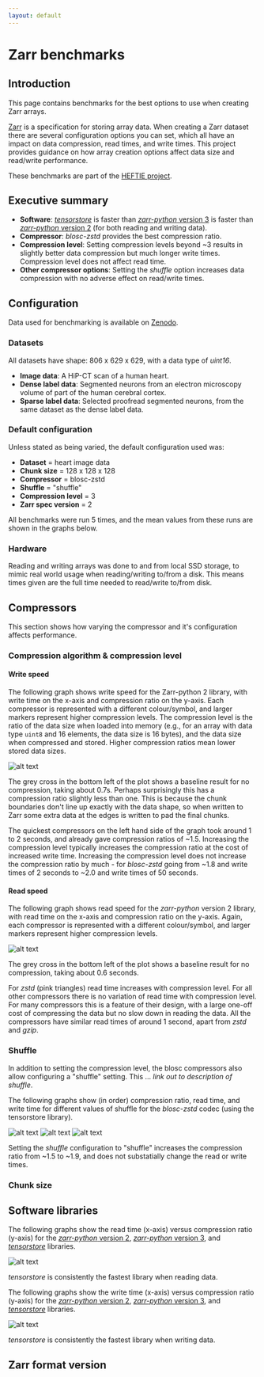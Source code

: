 ```yaml
---
layout: default
---
```


# Zarr benchmarks

## Introduction

This page contains benchmarks for the best options to use when creating Zarr
arrays.

[Zarr](https://zarr.dev/) is a specification for storing array data. When
creating a Zarr dataset there are several configuration options you can set,
which all have an impact on data compression, read times, and write times. This
project provides guidance on how array creation options affect data size and
read/write performance.

These benchmarks are part of the [HEFTIE project](https://github.com/HEFTIEProject).

## Executive summary

- **Software**: _[tensorstore](https://google.github.io/tensorstore/)_ is faster
  than [_zarr-python_ version 3](https://zarr.readthedocs.io/en/stable/) is
  faster than [_zarr-python_ version 2](https://zarr.readthedocs.io/en/v2.18.5/)
  (for both reading and writing data).
- **Compressor**: _blosc-zstd_ provides the best compression ratio.
- **Compression level**: Setting compression levels beyond ~3 results in
  slightly better data compression but much longer write times. Compression
  level does not affect read time.
- **Other compressor options**: Setting the _shuffle_ option increases data
  compression with no adverse effect on read/write times.

## Configuration

Data used for benchmarking is available on
[Zenodo](https://doi.org/10.5281/zenodo.15544055).

### Datasets

All datasets have shape: 806 x 629 x 629, with a data type of _uint16_.

- **Image data**: A HiP-CT scan of a human heart.
- **Dense label data**: Segmented neurons from an electron microscopy volume of
  part of the human cerebral cortex.
- **Sparse label data**: Selected proofread segmented neurons, from the same
  dataset as the dense label data.

### Default configuration

Unless stated as being varied, the default configuration used was:

- **Dataset** = heart image data
- **Chunk size** = 128 x 128 x 128
- **Compressor** = blosc-zstd
- **Shuffle** = "shuffle"
- **Compression level** = 3
- **Zarr spec version** = 2

All benchmarks were run 5 times, and the mean values from these runs are shown in the graphs below.

### Hardware

Reading and writing arrays was done to and from local SSD storage, to mimic real world usage
when reading/writing to/from a disk. This means times given are the full time needed to read/write to/from disk.

## Compressors

This section shows how varying the compressor and it's configuration affects
performance.

### Compression algorithm & compression level

#### Write speed

The following graph shows write speed for the Zarr-python 2 library, with write
time on the x-axis and compression ratio on the y-axis. Each compressor is
represented with a different colour/symbol, and larger markers represent higher
compression levels. The compression level is the ratio of the data size when
loaded into memory (e.g., for an array with data type `uint8` and 16 elements,
the data size is 16 bytes), and the data size when compressed and stored.
Higher compression ratios mean lower stored data sizes.

![alt text](assets/write_single.png)

The grey cross in the bottom left of the plot shows a baseline result for no
compression, taking about 0.7s. Perhaps surprisingly this has a compression
ratio slightly less than one. This is because the chunk boundaries don't line up
exactly with the data shape, so when written to Zarr some extra data at the
edges is written to pad the final chunks.

The quickest compressors on the left hand side of the graph took around 1 to 2
seconds, and already gave compression ratios of ~1.5. Increasing the compression
level typically increases the compression ratio at the cost of increased write
time. Increasing the compression level does not increase the compression ratio
by much - for _blosc-zstd_ going from ~1.8 and write times of 2 seconds to ~2.0
and write times of 50 seconds.

#### Read speed

The following graph shows read speed for the _zarr-python_ version 2 library,
with read time on the x-axis and compression ratio on the y-axis. Again, each
compressor is represented with a different colour/symbol, and larger markers
represent higher compression levels.

![alt text](assets/read_single.png)

The grey cross in the bottom left of the plot shows a baseline result for no
compression, taking about 0.6 seconds.

For _zstd_ (pink triangles) read time increases with compression level. For all
other compressors there is no variation of read time with compression level. For
many compressors this is a feature of their design, with a large one-off cost of
compressing the data but no slow down in reading the data. All the compressors
have similar read times of around 1 second, apart from _zstd_ and _gzip_.

### Shuffle

In addition to setting the compression level, the blosc compressors also allow
configuring a "shuffle" setting. This ... _link out to description of shuffle_.

The following graphs show (in order) compression ratio, read time, and write
time for different values of shuffle for the _blosc-zstd_ codec (using the tensorstore library).

![alt text](assets/shuffle_compression.png) ![alt text](assets/shuffle_read.png)
![alt text](assets/shuffle_write.png)

Setting the _shuffle_ configuration to "shuffle" increases the compression
ratio from ~1.5 to ~1.9, and does not substatially change the read or write
times.

### Chunk size

## Software libraries

The following graphs show the read time (x-axis) versus compression ratio
(y-axis) for the
[_zarr-python_ version 2](https://zarr.readthedocs.io/en/v2.18.5/),
[_zarr-python_ version 3](https://zarr.readthedocs.io/en/stable/), and
_[tensorstore](https://google.github.io/tensorstore/)_ libraries.

![alt text](assets/read.png)

_tensorstore_ is consistently the fastest library when reading data.

The following graphs show the write time (x-axis) versus compression ratio
(y-axis) for the
[_zarr-python_ version 2](https://zarr.readthedocs.io/en/v2.18.5/),
[_zarr-python_ version 3](https://zarr.readthedocs.io/en/stable/), and
_[tensorstore](https://google.github.io/tensorstore/)_ libraries.

![alt text](assets/write_all.png)

_tensorstore_ is consistently the fastest library when writing data.

## Zarr format version
